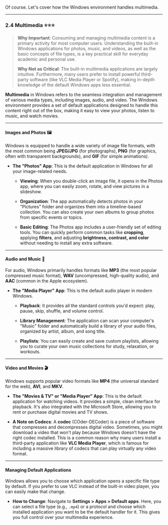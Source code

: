 Of course. Let's cover how the Windows environment handles multimedia.

---

### 2.4 Multimedia ⭐⭐⭐

> **Why Important**: Consuming and managing multimedia content is a primary activity for most computer users. Understanding the built-in Windows applications for photos, music, and videos, as well as the basic concepts of file types, is a key practical skill for everyday academic and personal use.
> 
> **Why Not as Critical**: The built-in multimedia applications are largely intuitive. Furthermore, many users prefer to install powerful third-party software (like VLC Media Player or Spotify), making in-depth knowledge of the default Windows apps less essential.

**Multimedia** in Windows refers to the seamless integration and management of various media types, including images, audio, and video. The Windows environment provides a set of default applications designed to handle this content right out of the box, making it easy to view your photos, listen to music, and watch movies.

---

#### Images and Photos 🖼️

Windows is equipped to handle a wide variety of image file formats, with the most common being **JPEG/JPG** (for photographs), **PNG** (for graphics, often with transparent backgrounds), and **GIF** (for simple animations).

- **The "Photos" App**: This is the default application in Windows for all your image-related needs.
    
    - **Viewing**: When you double-click an image file, it opens in the Photos app, where you can easily zoom, rotate, and view pictures in a slideshow.
        
    - **Organization**: The app automatically detects photos in your "Pictures" folder and organizes them into a timeline-based collection. You can also create your own albums to group photos from specific events or topics.
        
    - **Basic Editing**: The Photos app includes a user-friendly set of editing tools. You can quickly perform common tasks like **cropping**, applying **filters**, and adjusting **brightness, contrast, and color** without needing to install any extra software.
        

---

#### Audio and Music 🎵

For audio, Windows primarily handles formats like **MP3** (the most popular compressed music format), **WAV** (uncompressed, high-quality audio), and **AAC** (common in the Apple ecosystem).

- **The "Media Player" App**: This is the default audio player in modern Windows.
    
    - **Playback**: It provides all the standard controls you'd expect: play, pause, skip, shuffle, and volume control.
        
    - **Library Management**: The application can scan your computer's "Music" folder and automatically build a library of your audio files, organized by artist, album, and song title.
        
    - **Playlists**: You can easily create and save custom playlists, allowing you to curate your own music collections for study, relaxation, or workouts.
        

---

#### Video and Movies 🎬

Windows supports popular video formats like **MP4** (the universal standard for the web), **AVI**, and **MKV**.

- **The "Movies & TV" or "Media Player" App**: This is the default application for watching videos. It provides a simple, clean interface for playback. It's also integrated with the Microsoft Store, allowing you to rent or purchase digital movies and TV shows.
    
- **A Note on Codecs**: A **codec** (COder-DECoder) is a piece of software that compresses and decompresses digital video. Sometimes, you might download a video that won't play because Windows doesn't have the right codec installed. This is a common reason why many users install a third-party application like **VLC Media Player**, which is famous for including a massive library of codecs that can play virtually any video format.
    

---

#### Managing Default Applications

Windows allows you to choose which application opens a specific file type by default. If you prefer to use VLC instead of the built-in video player, you can easily make that change.

- **How to Change**: Navigate to **Settings > Apps > Default apps**. Here, you can select a file type (e.g., `.mp4`) or a protocol and choose which installed application you want to be the default handler for it. This gives you full control over your multimedia experience.